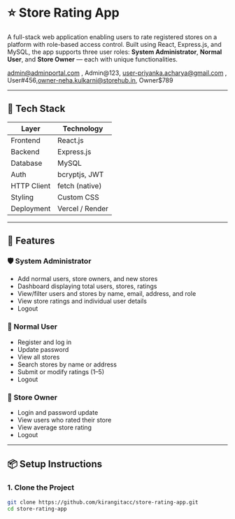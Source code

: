# ⭐ Store Rating App

A full-stack web application enabling users to rate registered stores on a platform with role-based access control. Built using React, Express.js, and MySQL, the app supports three user roles: **System Administrator**, **Normal User**, and **Store Owner** — each with unique functionalities.

 admin@adminportal.com , Admin@123, user-priyanka.acharya@gmail.com , User#456,owner-neha.kulkarni@storehub.in, Owner$789

---

## 🧰 Tech Stack

| Layer       | Technology       |
|-------------|------------------|
| Frontend    | React.js         |
| Backend     | Express.js       |
| Database    | MySQL            |
| Auth        | bcryptjs, JWT    |
| HTTP Client | fetch (native)   |
| Styling     | Custom CSS       |
| Deployment  | Vercel / Render  |

---

## 🚀 Features

### 🛡️ System Administrator
- Add normal users, store owners, and new stores
- Dashboard displaying total users, stores, ratings
- View/filter users and stores by name, email, address, and role
- View store ratings and individual user details
- Logout

### 👤 Normal User
- Register and log in
- Update password
- View all stores
- Search stores by name or address
- Submit or modify ratings (1–5)
- Logout

### 🏪 Store Owner
- Login and password update
- View users who rated their store
- View average store rating
- Logout

---

## 📦 Setup Instructions

### 1. Clone the Project

```bash
git clone https://github.com/kirangitacc/store-rating-app.git
cd store-rating-app
